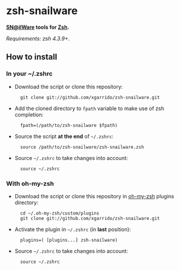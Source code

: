 zsh-snailware
=======================

**[SN@ilWare](https://nemo.lpc-caen.in2p3.fr) tools for [Zsh](http://www.zsh.org).**

*Requirements: zsh 4.3.9+.*


How to install
--------------

### In your ~/.zshrc

* Download the script or clone this repository:

        git clone git://github.com/xgarrido/zsh-snailware.git

* Add the cloned directory to `fpath` variable to make use of zsh completion:

        fpath=(/path/to/zsh-snailware $fpath)

* Source the script **at the end** of `~/.zshrc`:

        source /path/to/zsh-snailware/zsh-snailware.zsh

* Source `~/.zshrc`  to take changes into account:

        source ~/.zshrc


### With oh-my-zsh

* Download the script or clone this repository in [oh-my-zsh](http://github.com/robbyrussell/oh-my-zsh) plugins directory:

        cd ~/.oh-my-zsh/custom/plugins
        git clone git://github.com/xgarrido/zsh-snailware.git

* Activate the plugin in `~/.zshrc` (in **last** position):

        plugins=( [plugins...] zsh-snailware)

* Source `~/.zshrc`  to take changes into account:

        source ~/.zshrc

